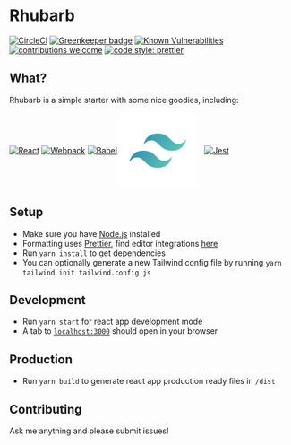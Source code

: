 # Rhubarb

[![CircleCI](https://circleci.com/gh/cdunnnnnnn/rhubarb/tree/master.svg?style=svg)](https://circleci.com/gh/cdunnnnnnn/rhubarb/tree/master) [![Greenkeeper badge](https://badges.greenkeeper.io/cdunnnnnnn/rhubarb.svg)](https://greenkeeper.io/) [![Known Vulnerabilities](https://snyk.io/test/github/cdunnnnnnn/rhubarb/badge.svg?targetFile=package.json)](https://snyk.io/test/github/cdunnnnnnn/rhubarb?targetFile=package.json) [![contributions welcome](https://img.shields.io/badge/contributions-welcome-brightgreen.svg?style=flat)](https://github.com/dwyl/esta/issues) [![code style: prettier](https://img.shields.io/badge/code_style-prettier-ff69b4.svg?style=flat-square)](https://github.com/prettier/prettier)

## What?

Rhubarb is a simple starter with some nice goodies, including:

<p align="left">
<a href="https://reactjs.org/"><img src="https://upload.wikimedia.org/wikipedia/commons/thumb/a/a7/React-icon.svg/1280px-React-icon.svg.png" valign="middle" width="164" alt="React" /></a>
<a href="https://webpack.js.org/"><img src="https://raw.githubusercontent.com/webpack/media/master/logo/icon.png" valign="middle" width="100" alt="Webpack" /></a>
<a href="https://babeljs.io/"><img src="https://d33wubrfki0l68.cloudfront.net/7a197cfe44548cc1a3f581152af70a3051e11671/78df8/img/babel.svg" valign="middle" width="200" alt="Babel" /></a>
<a href="https://tailwindcss.com/"><img src="https://raw.githubusercontent.com/github/explore/882462b8ecc337fd9c9b2572bc463a1cbc88fb6a/topics/tailwind/tailwind.png" valign="middle" width="136" alt="TailwindCSS" /></a>
&nbsp;&nbsp;&nbsp;<a href="https://jestjs.io/"><img src="https://seeklogo.com/images/J/jest-logo-F9901EBBF7-seeklogo.com.png" valign="middle" width="82" alt="Jest" /></a>
</p>

## Setup

- Make sure you have [Node.js](https://nodejs.org/) installed
- Formatting uses [Prettier](https://prettier.io/), find editor integrations [here](https://prettier.io/docs/en/editors.html)
- Run `yarn install` to get dependencies
- You can optionally generate a new Tailwind config file by running `yarn tailwind init tailwind.config.js`

## Development

- Run `yarn start` for react app development mode
- A tab to [`localhost:3000`](localhost:3000) should open in your browser

## Production

- Run `yarn build` to generate react app production ready files in `/dist`

## Contributing

Ask me anything and please submit issues!
